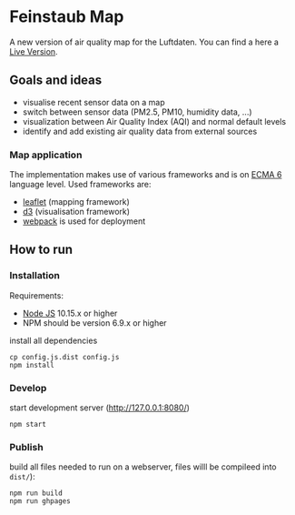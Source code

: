 # Feinstaub Map
A new version of air quality map for the Luftdaten. 
You can find a here a [Live Version](https://maps.luftdaten.info/).

## Goals and ideas
* visualise recent sensor data on a map
* switch between sensor data (PM2.5, PM10, humidity data, ...)
* visualization between Air Quality Index (AQI) and normal default levels
* identify and add existing air quality data from external sources

### Map application
The implementation makes use of various frameworks and is on [ECMA 6](https://developer.mozilla.org/de/docs/Web/JavaScript) language level. Used frameworks are:
* [leaflet](http://leafletjs.com/) (mapping framework)
* [d3](https://d3js.org/) (visualisation framework)
* [webpack](https://webpack.github.io/) is used for deployment

## How to run
### Installation
Requirements:
* [Node JS](https://nodejs.org/) 10.15.x or higher
* NPM should be version 6.9.x or higher

install all dependencies
```
cp config.js.dist config.js
npm install
```

### Develop
start development server (http://127.0.0.1:8080/)
```
npm start
```

### Publish
build all files needed to run on a webserver, files willl be compileed into `dist/`):
```
npm run build
npm run ghpages
```
